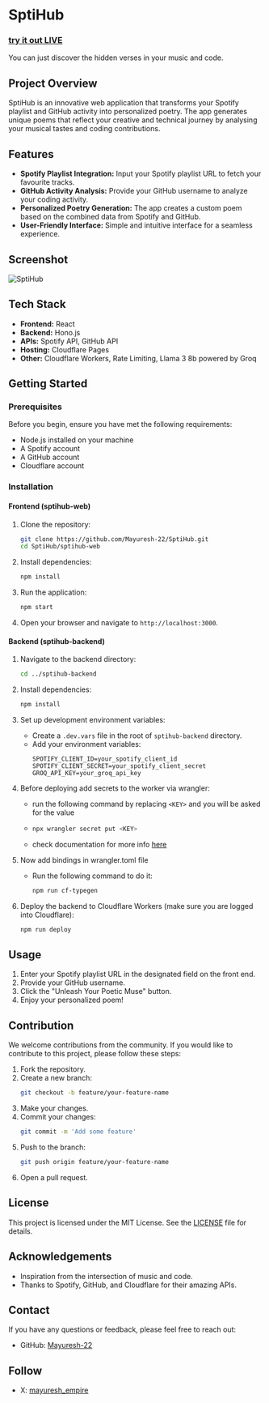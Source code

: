 # SptiHub
### [try it out LIVE](https://links.mayuresh.me/sptihub)

You can just discover the hidden verses in your music and code.

## Project Overview

SptiHub is an innovative web application that transforms your Spotify playlist and GitHub activity into personalized poetry. The app generates unique poems that reflect your creative and technical journey by analysing your musical tastes and coding contributions.

## Features

- **Spotify Playlist Integration:** Input your Spotify playlist URL to fetch your favourite tracks.
- **GitHub Activity Analysis:** Provide your GitHub username to analyze your coding activity.
- **Personalized Poetry Generation:** The app creates a custom poem based on the combined data from Spotify and GitHub.
- **User-Friendly Interface:** Simple and intuitive interface for a seamless experience.

## Screenshot

![SptiHub](https://github.com/Mayuresh-22/SptiHub/assets/111348926/2498c13a-12aa-4096-be96-8780f6152dfb)


## Tech Stack

- **Frontend:** React
- **Backend:** Hono.js
- **APIs:** Spotify API, GitHub API
- **Hosting:** Cloudflare Pages
- **Other:** Cloudflare Workers, Rate Limiting, Llama 3 8b powered by Groq

## Getting Started

### Prerequisites

Before you begin, ensure you have met the following requirements:

- Node.js installed on your machine
- A Spotify account
- A GitHub account
- Cloudflare account

### Installation

#### Frontend (sptihub-web)

1. Clone the repository:
    ```bash
    git clone https://github.com/Mayuresh-22/SptiHub.git
    cd SptiHub/sptihub-web
    ```

2. Install dependencies:
    ```bash
    npm install
    ```
    
3. Run the application:
    ```bash
    npm start
    ```

4. Open your browser and navigate to `http://localhost:3000`.

#### Backend (sptihub-backend)

1. Navigate to the backend directory:
    ```bash
    cd ../sptihub-backend
    ```

2. Install dependencies:
    ```bash
    npm install
    ```

3. Set up development environment variables:
    - Create a `.dev.vars` file in the root of `sptihub-backend` directory.
    - Add your environment variables:
        ```env
        SPOTIFY_CLIENT_ID=your_spotify_client_id
        SPOTIFY_CLIENT_SECRET=your_spotify_client_secret
        GROQ_API_KEY=your_groq_api_key
        ```
        
4. Before deploying add secrets to the worker via wrangler:
     - run the following command by replacing `<KEY>` and you will be asked for the value
     - ```bash
       npx wrangler secret put <KEY>
       ```
     - check documentation for more info [here](https://developers.cloudflare.com/workers/configuration/secrets/)

5. Now add bindings in wrangler.toml file
    - Run the following command to do it:
        ```bash
        npm run cf-typegen
        ```

6. Deploy the backend to Cloudflare Workers (make sure you are logged into Cloudflare):
    ```bash
    npm run deploy
    ```

## Usage

1. Enter your Spotify playlist URL in the designated field on the front end.
2. Provide your GitHub username.
3. Click the "Unleash Your Poetic Muse" button.
4. Enjoy your personalized poem!

## Contribution

We welcome contributions from the community. If you would like to contribute to this project, please follow these steps:

1. Fork the repository.
2. Create a new branch:
    ```bash
    git checkout -b feature/your-feature-name
    ```
3. Make your changes.
4. Commit your changes:
    ```bash
    git commit -m 'Add some feature'
    ```
5. Push to the branch:
    ```bash
    git push origin feature/your-feature-name
    ```
6. Open a pull request.

## License

This project is licensed under the MIT License. See the [LICENSE](./LICENSE) file for details.

## Acknowledgements

- Inspiration from the intersection of music and code.
- Thanks to Spotify, GitHub, and Cloudflare for their amazing APIs.

## Contact

If you have any questions or feedback, please feel free to reach out:

- GitHub: [Mayuresh-22](https://git.new/Mayuresh-22)

## Follow
- X: [mayuresh_empire](https://links.mayuresh.me/x)
